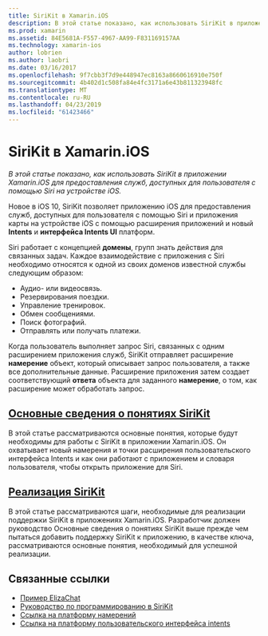 ```yaml
---
title: SiriKit в Xamarin.iOS
description: В этой статье показано, как использовать SiriKit в приложении Xamarin.iOS для предоставления служб, доступных для пользователя с помощью Siri на устройстве iOS.
ms.prod: xamarin
ms.assetid: 84E5681A-F557-4967-AA99-F831169157AA
ms.technology: xamarin-ios
author: lobrien
ms.author: laobri
ms.date: 03/16/2017
ms.openlocfilehash: 9f7cbb3f7d9e448947ec8163a8660616910e750f
ms.sourcegitcommit: 4b402d1c508fa84e4fc3171a6e43b811323948fc
ms.translationtype: MT
ms.contentlocale: ru-RU
ms.lasthandoff: 04/23/2019
ms.locfileid: "61423466"
---
```

# <a name="sirikit-in-xamarinios"></a>SiriKit в Xamarin.iOS

_В этой статье показано, как использовать SiriKit в приложении Xamarin.iOS для предоставления служб, доступных для пользователя с помощью Siri на устройстве iOS._

Новое в iOS 10, SiriKit позволяет приложению iOS для предоставления служб, доступных для пользователя с помощью Siri и приложения карты на устройстве iOS с помощью расширения приложений и новый **Intents** и **интерфейса Intents UI** платформ.

Siri работает с концепцией **домены**, групп знать действия для связанных задач. Каждое взаимодействие с приложения с Siri необходимо относятся к одной из своих доменов известной службы следующим образом:

- Аудио- или видеосвязь.
- Резервирования поездки.
- Управление тренировок.
- Обмен сообщениями.
- Поиск фотографий.
- Отправлять или получать платежи.

Когда пользователь выполняет запрос Siri, связанных с одним расширением приложения служб, SiriKit отправляет расширение **намерение** объект, который описывает запрос пользователя, а также все дополнительные данные. Расширение приложения затем создает соответствующий **ответа** объекта для заданного **намерение**, о том, как расширение может обработать запрос.

## <a name="understanding-sirikit-conceptsiosplatformsirikitunderstanding-sirikitmd"></a>[Основные сведения о понятиях SiriKit](~/ios/platform/sirikit/understanding-sirikit.md)

В этой статье рассматриваются основные понятия, которые будут необходимы для работы с SiriKit в приложении Xamarin.iOS. Он охватывает новый намерения и точки расширения пользовательского интерфейса Intents и как они работают с приложением и словаря пользователя, чтобы открыть приложение для Siri.

## <a name="implementing-sirikitiosplatformsirikitimplementing-sirikitmd"></a>[Реализация SiriKit](~/ios/platform/sirikit/implementing-sirikit.md)

В этой статье рассматриваются шаги, необходимые для реализации поддержки SiriKit в приложениях Xamarin.iOS. Разработчик должен руководство Основные сведения о понятиях SiriKit выше прежде чем пытаться добавить поддержку SiriKit к приложению, в качестве ключа, рассматриваются основные понятия, необходимый для успешной реализации.





## <a name="related-links"></a>Связанные ссылки

- [Пример ElizaChat](https://developer.xamarin.com/samples/monotouch/ios10/ElizaChat/)
- [Руководство по программированию в SiriKit](https://developer.apple.com/library/prerelease/content/documentation/Intents/Conceptual/SiriIntegrationGuide/index.html)
- [Ссылка на платформу намерений](https://developer.apple.com/reference/intents)
- [Ссылка на платформу пользовательского интерфейса intents](https://developer.apple.com/reference/intentsui)
